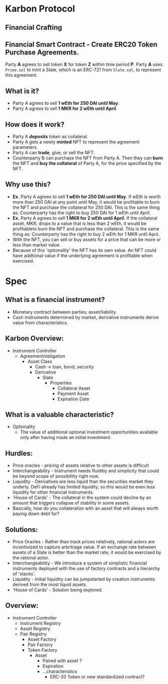 # Karbon Protocol
## Financial Crafting
## Financial Smart Contract - Create ERC20 Token Purchase Agreements.
Party **A** agrees to sell token **X** for token **Z** within time period **P**.
Party **A** uses `Prime.sol` to mint a Slate, which is an ERC-721 from `Slate.sol`, to represent this agreement.

## What is it?
- Party A agrees to sell **1 wEth for 250 DAI until May**.
- Party A agrees to sell **1 MKR for 2 wEth until April**.

## How does it work?
- Party A **deposits** token as collateral.
- Party A gets a newly **minted** NFT to represent the agreement parameters.
- Party A can **trade**, give, or sell the NFT.
- Counterparty B can purchase the NFT from Party A. Then they can **burn** the NFT and **buy the collateral** of Party A, for the price specified by the NFT.

## Why use this?    
- **Ex.** Party A agrees to sell **1 wEth for 250 DAI until May**. If wEth is worth more than 250 DAI at any point until May, it would be profitable to burn the NFT and purchase the collateral for 250 DAI. This is the same thing as: Counterparty has the right to buy 250 DAI for 1 wEth until April.
- **Ex.** Party A agrees to sell **1 MKR for 2 wEth until April**. If the collateral asset, MKR, drops to a value that is less than 2 wEth, it would be profitableto burn the NFT and purchase the collateral. This is the same thing as: Counterparty has the right to buy 2 wEth for 1 MKR until April.
- With the NFT, you can sell or buy assets for a price that can be more or less than market value.
- Because of this 'optionality' the NFT has its own value. An NFT could have addtional value if the underlying agreement is profitable when exercised.


# Spec
## What is a financial instrument?
- Monetary contract between parties; asset/liability.
- Cash instruments determined by market, derivative instruments derive value from characteristics.

## Karbon Overview:
- Instrument Controller
    - Agreement/obligation
        - Asset Class
            - Cash -> loan, bond, security
            - Derivative
                - Slate
                    - Properties
                        - Collateral Asset
                        - Payment Asset
                        - Expiration Date

## What is a valuable characteristic?
* Optionality
    - The value of additional optional investment opportunities available only after having made an initial investment.

## Hurdles:
* Price oracles - pricing of assets relative to other assets is difficult
* Interchangeability - Instrument needs fluiditiy and simplicity that could be beyond scope of possiblility right now.
* Liquidity - Derivatives are less liquid than the securities market they underly. DeFi already has limited liquidity, 
    so this would be even less liquidity for other financial instruments.
* 'House of Cards' - The collateral in the system could decline by an amount that triggers collapse of stability in some assets.
* Basically, how do you collateralize with an asset that will always worth paying down debt for?

## Solutions:
* Price Oracles - Rather than track prices relatively, rational actors are incentivized to capture arbritrage value. If an exchange rate between assets of a Slate is better than the market rate, it would be exercised by the rational actor.
* Interchangeability - We introduce a system of simplistic financial instruments deployed with the use of factory contracts and a hierarchy of 'stacks'.
* Liquidity - Initial liquidity can be jumpstarted by creation instruments derived from the most liquid assets.
* 'House of Cards' - Solution being explored.

## Overview:
- Instrument Controller
    - Instrument Registry
    - Asset Registry
    - Pair Registry
        - Asset Factory
        - Pair Factory
        - Token Factory
            - Asset
                - Paired with asset ?
                - Expiration
                - ...characteristics
                    - ERC-20 Token or new standardized contract?